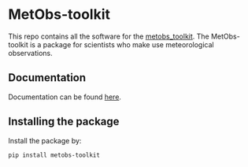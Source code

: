 # MetObs-toolkit

This repo contains all the software for the [metobs_toolkit](https://test.pypi.org/project/metobs-toolkit/).
The MetObs-toolkit is a package for scientists who make use meteorological observations.
## Documentation ##
Documentation can be found [here](https://vergauwenthomas.github.io/MetObs_toolkit/).

## Installing the package
Install the package by:

`pip install metobs-toolkit`
